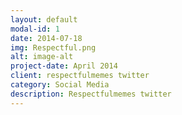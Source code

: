```yaml
---
layout: default
modal-id: 1
date: 2014-07-18
img: Respectful.png
alt: image-alt
project-date: April 2014
client: respectfulmemes twitter
category: Social Media
description: Respectfulmemes twitter
---
```

